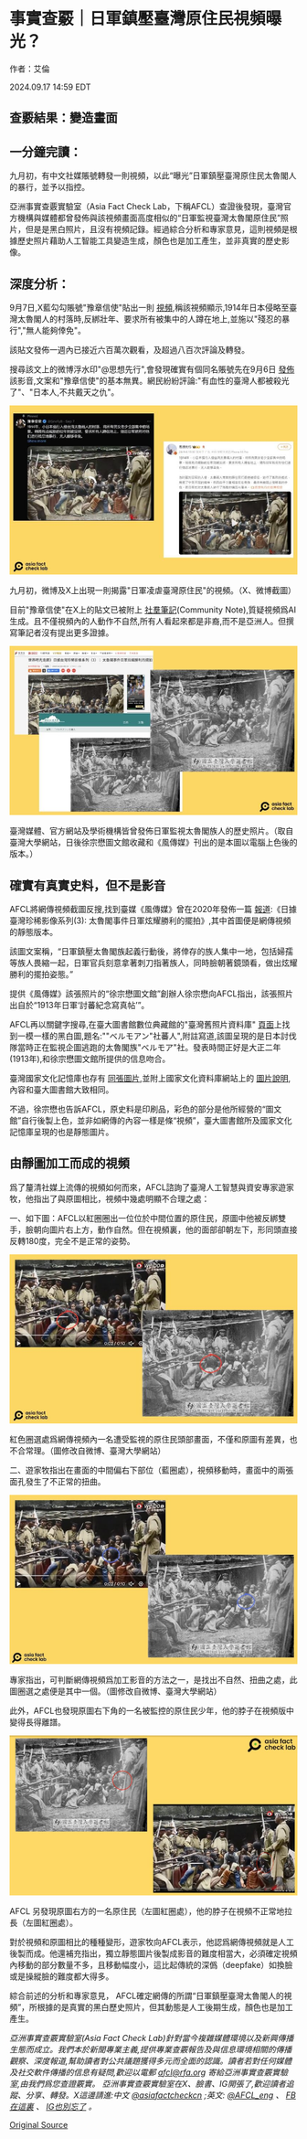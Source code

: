 # 事實查覈｜日軍鎮壓臺灣原住民視頻曝光？

作者：艾倫

2024.09.17 14:59 EDT

## 查覈結果：變造畫面

## 一分鐘完讀：

九月初，有中文社媒賬號轉發一則視頻，以此“曝光”日軍鎮壓臺灣原住民太魯閣人的暴行，並予以指控。

亞洲事實查覈實驗室（Asia Fact Check Lab，下稱AFCL）查證後發現，臺灣官方機構與媒體都曾發佈與該視頻畫面高度相似的“日軍監視臺灣太魯閣原住民”照片，但是是黑白照片，且沒有視頻記錄。經過綜合分析和專家意見，這則視頻是根據歷史照片藉助人工智能工具變造生成，顏色也是加工產生，並非真實的歷史影像。

## 深度分析：

9月7日,X藍勾勾賬號"豫章信使"貼出一則 [視頻](https://archive.ph/3NnlY),稱該視頻顯示,1914年日本侵略至臺灣太魯閣人的村落時,反綁壯年、要求所有被集中的人蹲在地上,並施以"殘忍的暴行","無人能夠倖免"。

該貼文發佈一週內已接近六百萬次觀看，及超過八百次評論及轉發。

搜尋該文上的微博浮水印"@思想先行",會發現確實有個同名賬號先在9月6日 [發佈](https://archive.ph/q9PS7)該影音,文案和"豫章信使"的基本無異。網民紛紛評論:"有血性的臺灣人都被殺光了"、"日本人,不共戴天之仇"。

![九月初，微博及X上出現一則揭露"日軍凌虐臺灣原住民"的視頻。（X、微博截圖）](images/PDCAXGJ72R2T5XC23WVGXU43U4.jpg)

九月初，微博及X上出現一則揭露"日軍凌虐臺灣原住民"的視頻。（X、微博截圖）

目前"豫章信使"在X上的貼文已被附上 [社羣筆記](https://x.com/i/birdwatch/n/1833302081748230151)(Community Note),質疑視頻爲AI生成。且不僅視頻內的人動作不自然,所有人看起來都是非裔,而不是亞洲人。但撰寫筆記者沒有提出更多證據。

![臺灣媒體、官方網站及學術機構皆曾發佈日軍監視太魯閣族人的歷史照片。（取自臺灣大學網站，日後徐宗懋圖文館收藏和《風傳媒》刊出的是本圖以電腦上色後的版本。）](images/W7QUPF3UNBTXDH4CIIWCRWOWMY.jpg)

臺灣媒體、官方網站及學術機構皆曾發佈日軍監視太魯閣族人的歷史照片。（取自臺灣大學網站，日後徐宗懋圖文館收藏和《風傳媒》刊出的是本圖以電腦上色後的版本。）

## 確實有真實史料，但不是影音

AFCL將網傳視頻截圖反搜,找到臺媒《風傳媒》曾在2020年發佈一篇 [報道](https://www.storm.mg/lifestyle/3288042):《日據臺灣珍稀影像系列(3): 太魯閣事件日軍炫耀勝利的擺拍》,其中首圖便是網傳視頻的靜態版本。

該圖文案稱，“日軍鎮壓太魯閣族起義行動後，將倖存的族人集中一地，包括婦孺等族人畏縮一起，日軍官兵刻意拿著刺刀指著族人，同時臉朝著鏡頭看，做出炫耀勝利的擺拍姿態。”

提供《風傳媒》該張照片的“徐宗懋圖文館”創辦人徐宗懋向AFCL指出，該張照片出自於“1913年日軍‘討蕃紀念寫真帖’”。

AFCL再以關鍵字搜尋,在臺大圖書館數位典藏館的"臺灣舊照片資料庫" [頁面](https://dl.lib.ntu.edu.tw/s/photo/item/112570#?c=&m=&s=&cv=&xywh=-139%2C0%2C1447%2C828)上找到一模一樣的黑白圖,題名:""べルモアン"社蕃人",附註寫道,該圖呈現的是日本討伐隊當時正在監視企圖逃跑的太魯閣族"べルモア"社。發表時間正好是大正二年(1913年),和徐宗懋圖文館所提供的信息吻合。

臺灣國家文化記憶庫也存有 [同張圖片](https://tcmb.culture.tw/zh-tw/detail?indexCode=online_metadata&id=3226878),並附上國家文化資料庫網站上的 [圖片說明](https://nrch.culture.tw/view.aspx?keyword=%E8%A8%98%E6%86%B6%E5%BA%AB&s=3226878&id=T159500000&proj=MOC_IMD_001),內容和臺大圖書館大致相同。

不過，徐宗懋也告訴AFCL，原史料是印刷品，彩色的部分是他所經營的“圖文館”自行後製上色，並非如網傳的內容一樣是條“視頻”，臺大圖書館所及國家文化記憶庫呈現的也是靜態圖片。

## 由靜圖加工而成的視頻

爲了釐清社媒上流傳的視頻如何而來，AFCL諮詢了臺灣人工智慧與資安專家遊家牧，他指出了與原圖相比，視頻中幾處明顯不合理之處：

一、如下圖：AFCL以紅圈圈出一位位於中間位置的原住民，原圖中他被反綁雙手，臉朝向圖片右上方，動作自然。但在視頻裏，他的面部卻朝左下，形同頭直接反轉180度，完全不是正常的姿勢。

![紅色圈選處爲網傳視頻內一名遭受監視的原住民頭部畫面，不僅和原圖有差異，也不合常理。（圖修改自微博、臺灣大學網站）](images/W5WFUI2M4Z37K2XOLGUZW3TR4I.jpg)

紅色圈選處爲網傳視頻內一名遭受監視的原住民頭部畫面，不僅和原圖有差異，也不合常理。（圖修改自微博、臺灣大學網站）

二、遊家牧指出在畫面的中間偏右下部位（藍圈處），視頻移動時，畫面中的兩張面孔發生了不正常的扭曲。

![專家指出，可判斷網傳視頻爲加工影音的方法之一，是找出不自然、扭曲之處，此圖圈選之處便是其中一個。（圖修改自微博、臺灣大學網站）](images/R4YUNYOCXZ3PALKNV33VJE4RSQ.jpg)

專家指出，可判斷網傳視頻爲加工影音的方法之一，是找出不自然、扭曲之處，此圖圈選之處便是其中一個。（圖修改自微博、臺灣大學網站）

此外，AFCL也發現原圖右下角的一名被監控的原住民少年，他的脖子在視頻版中變得長得離譜。

![AFCL 另發現原圖右方的一名原住民（左圖紅圈處），他的脖子在視頻不正常地拉長（左圖紅圈處）。](images/UU7DZTVG2RS4R5DVYKHNS3E4F4.png)

AFCL 另發現原圖右方的一名原住民（左圖紅圈處），他的脖子在視頻不正常地拉長（左圖紅圈處）。

對於視頻和原圖相比的種種變形，遊家牧向AFCL表示，他認爲網傳視頻就是人工後製而成。他還補充指出，獨立靜態圖片後製成影音的難度相當大，必須確定視頻內移動的部分數量不多，且移動幅度小，這比起傳統的深僞（deepfake）如換臉或是操縱臉的難度都大得多。

綜合前述的分析和專家意見， AFCL確定網傳的所謂“日軍鎮壓臺灣太魯閣人的視頻”，所根據的是真實的黑白歷史照片，但其動態是人工後期生成，顏色也是加工產生。

*亞洲事實查覈實驗室(Asia Fact Check Lab)針對當今複雜媒體環境以及新興傳播生態而成立。我們本於新聞專業主義,提供專業查覈報告及與信息環境相關的傳播觀察、深度報道,幫助讀者對公共議題獲得多元而全面的認識。讀者若對任何媒體及社交軟件傳播的信息有疑問,歡迎以電郵*  [*afcl@rfa.org*](mailto:afcl@rfa.org)  *寄給亞洲事實查覈實驗室,由我們爲您查證覈實。* *亞洲事實查覈實驗室在X、臉書、IG開張了,歡迎讀者追蹤、分享、轉發。X這邊請進:中文*  [*@asiafactcheckcn*](https://twitter.com/asiafactcheckcn)  *;英文:*  [*@AFCL\_eng*](https://twitter.com/AFCL_eng)  *、*  [*FB在這裏*](https://www.facebook.com/asiafactchecklabcn)  *、*  [*IG也別忘了*](https://www.instagram.com/asiafactchecklab/)  *。*



[Original Source](https://www.rfa.org/mandarin/shishi-hecha/hc-japan-crackdown-on-taiwan-aboriginal-fact-check-09172024144959.html)